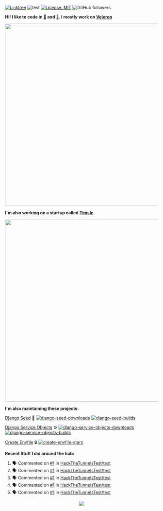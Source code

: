 [![Linktree](https://img.shields.io/badge/linktree-1de9b6?style=for-the-badge&logo=linktree&logoColor=white)](https://linktr.ee/angelonfira)
![test](https://hits.seeyoufarm.com/api/count/incr/badge.svg?url=https://github.com/AngelOnFira)
[![License: MIT](https://img.shields.io/badge/License-MIT-yellow.svg)](https://opensource.org/licenses/MIT)
![GitHub followers](https://img.shields.io/github/followers/angelonfira?style=social)

**Hi! I like to code in [:crab:](https://www.rust-lang.org/) and [:snake:](https://www.python.org/). I mostly work on [Veloren](https://veloren.net)**

<p align="center">
  <img width="600" src="https://media.discordapp.net/attachments/444005079410802699/730566298073038949/rsz_5f0656b6aa176.png">
</p>

**I'm also working on a startup called [Timsle](https://timsle.com)**

<p align="center">
  <img width="600" src="https://media.discordapp.net/attachments/444005079410802699/730566842674053130/rsz_5f0657242abb4.png">
</p>

**I'm also maintaining these projects:**

[Django Seed](https://github.com/Brobin/django-seed)
:seedling:
[![django-seed-downloads](https://pepy.tech/badge/django-seed)](https://pepy.tech/project/django-seed)
[![django-seed-builds](https://github.com/Brobin/django-seed/workflows/Test/badge.svg)](https://github.com/Brobin/django-seed)

[Django Service Objects](https://github.com/mixxorz/django-service-objects)
:gear:
[![django-service-objects-downloads](https://pepy.tech/badge/django-service-objects)](https://pepy.tech/project/django-service-objects)
[![django-service-objects-builds](https://github.com/mixxorz/django-service-objects/actions/workflows/test.yml/badge.svg)](https://github.com/mixxorz/django-service-objects/actions/workflows/test.yml)

[Create Envfile](https://github.com/SpicyPizza/create-envfile)
:lock:
[![create-envfile-stars](https://img.shields.io/github/stars/SpicyPizza/create-envfile?style=social)](https://github.com/SpicyPizza/create-envfile)

**Recent Stuff I did around the hub:**

<!--START_SECTION:activity-->
1. 🗣 Commented on [#1](https://github.com/HackTheTunnelsTest/test/issues/1#issuecomment-1740003276) in [HackTheTunnelsTest/test](https://github.com/HackTheTunnelsTest/test)
2. 🗣 Commented on [#1](https://github.com/HackTheTunnelsTest/test/issues/1#issuecomment-1740002140) in [HackTheTunnelsTest/test](https://github.com/HackTheTunnelsTest/test)
3. 🗣 Commented on [#1](https://github.com/HackTheTunnelsTest/test/issues/1#issuecomment-1740000440) in [HackTheTunnelsTest/test](https://github.com/HackTheTunnelsTest/test)
4. 🗣 Commented on [#1](https://github.com/HackTheTunnelsTest/test/issues/1#issuecomment-1739999051) in [HackTheTunnelsTest/test](https://github.com/HackTheTunnelsTest/test)
5. 🗣 Commented on [#1](https://github.com/HackTheTunnelsTest/test/issues/1#issuecomment-1739995929) in [HackTheTunnelsTest/test](https://github.com/HackTheTunnelsTest/test)
<!--END_SECTION:activity-->

<p align="center">
  <img src="https://github-profile-trophy.vercel.app/?username=angelonfira&column=4&theme=nord&margin-w=15&margin-h=15">
</p>
